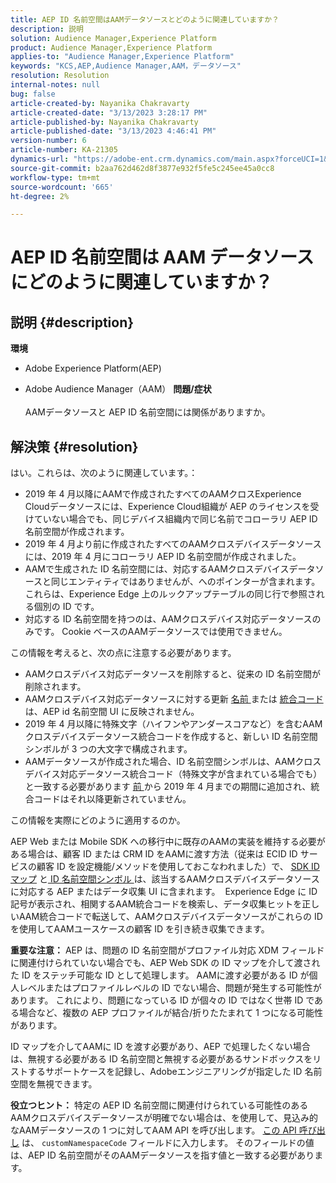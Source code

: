 ```yaml
---
title: AEP ID 名前空間はAAMデータソースとどのように関連していますか？
description: 説明
solution: Audience Manager,Experience Platform
product: Audience Manager,Experience Platform
applies-to: "Audience Manager,Experience Platform"
keywords: "KCS,AEP,Audience Manager,AAM，データソース"
resolution: Resolution
internal-notes: null
bug: false
article-created-by: Nayanika Chakravarty
article-created-date: "3/13/2023 3:28:17 PM"
article-published-by: Nayanika Chakravarty
article-published-date: "3/13/2023 4:46:41 PM"
version-number: 6
article-number: KA-21305
dynamics-url: "https://adobe-ent.crm.dynamics.com/main.aspx?forceUCI=1&pagetype=entityrecord&etn=knowledgearticle&id=74154dab-b3c1-ed11-83ff-6045bd0065b6"
source-git-commit: b2aa762d462d8f3877e932f5fe5c245ee45a0cc8
workflow-type: tm+mt
source-wordcount: '665'
ht-degree: 2%

---
```


# AEP ID 名前空間は AAM データソースにどのように関連していますか？

## 説明 {#description}


<b>環境</b>

- Adobe Experience Platform(AEP)

- Adobe Audience Manager（AAM）
   <b>問題/症状</b><br><br>AAMデータソースと AEP ID 名前空間には関係がありますか。<br>

## 解決策 {#resolution}


はい。これらは、次のように関連しています。：

- 2019 年 4 月以降にAAMで作成されたすべてのAAMクロスExperience Cloudデータソースには、Experience Cloud組織が AEP のライセンスを受けていない場合でも、同じデバイス組織内で同じ名前でコローラリ AEP ID 名前空間が作成されます。
- 2019 年 4 月より前に作成されたすべてのAAMクロスデバイスデータソースには、2019 年 4 月にコローラリ AEP ID 名前空間が作成されました。
- AAMで生成された ID 名前空間には、対応するAAMクロスデバイスデータソースと同じエンティティではありませんが、へのポインターが含まれます。 これらは、Experience Edge 上のルックアップテーブルの同じ行で参照される個別の ID です。
- 対応する ID 名前空間を持つのは、AAMクロスデバイス対応データソースのみです。 Cookie ベースのAAMデータソースでは使用できません。


この情報を考えると、次の点に注意する必要があります。

- AAMクロスデバイス対応データソースを削除すると、従来の ID 名前空間が削除されます。
- AAMクロスデバイス対応データソースに対する更新 <u>名前 </u>または <u>統合コード</u> は、AEP id 名前空間 UI に反映されません。
- 2019 年 4 月以降に特殊文字（ハイフンやアンダースコアなど）を含むAAMクロスデバイスデータソース統合コードを作成すると、新しい ID 名前空間シンボルが 3 つの大文字で構成されます。
- AAMデータソースが作成された場合、ID 名前空間シンボルは、AAMクロスデバイス対応データソース統合コード（特殊文字が含まれている場合でも）と一致する必要があります <u>前 </u>から 2019 年 4 月までの期間に追加され、統合コードはそれ以降更新されていません。


この情報を実際にどのように適用するのか。

AEP Web または Mobile SDK への移行中に既存のAAMの実装を維持する必要がある場合は、顧客 ID または CRM ID をAAMに渡す方法（従来は ECID ID サービスの顧客 ID を設定機能/メソッドを使用しておこなわれました）で、 [SDK ID マップ](https://experienceleague.adobe.com/docs/experience-platform/edge/identity/overview.html?lang=en) と<u> ID 名前空間シンボル </u>は、該当するAAMクロスデバイスデータソースに対応する AEP またはデータ収集 UI に含まれます。  Experience Edge に ID 記号が表示され、相関するAAM統合コードを検索し、データ収集ヒットを正しいAAM統合コードで転送して、AAMクロスデバイスデータソースがこれらの ID を使用してAAMユースケースの顧客 ID を引き続き収集できます。

<b>重要な注意：</b> AEP は、問題の ID 名前空間がプロファイル対応 XDM フィールドに関連付けられていない場合でも、AEP Web SDK の ID マップを介して渡された ID をステッチ可能な ID として処理します。 AAMに渡す必要がある ID が個人レベルまたはプロファイルレベルの ID でない場合、問題が発生する可能性があります。 これにより、問題になっている ID が個々の ID ではなく世帯 ID である場合など、複数の AEP プロファイルが結合/折りたたまれて 1 つになる可能性があります。



ID マップを介してAAMに ID を渡す必要があり、AEP で処理したくない場合は、無視する必要がある ID 名前空間と無視する必要があるサンドボックスをリストするサポートケースを記録し、Adobeエンジニアリングが指定した ID 名前空間を無視できます。



<b>役立つヒント：</b> 特定の AEP ID 名前空間に関連付けられている可能性のあるAAMクロスデバイスデータソースが明確でない場合は、を使用して、見込み的なAAMデータソースの 1 つに対してAAM API を呼び出します。 [この API 呼び出し](https://vhttps://bank.demdex.com/portal/swagger/index.html#/Data%20Source%20API/get_datasources__dataSourceId_) は、 `customNamespaceCode` フィールドに入力します。 そのフィールドの値は、AEP ID 名前空間がそのAAMデータソースを指す値と一致する必要があります。


